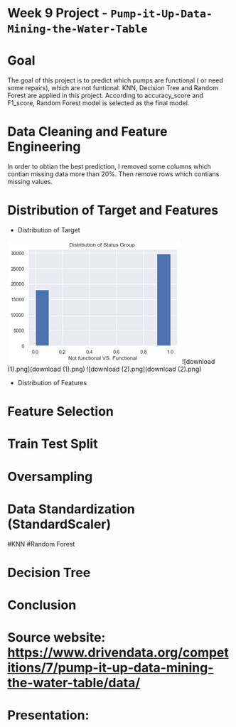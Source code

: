 # Week 9 Project - `Pump-it-Up-Data-Mining-the-Water-Table`

# Goal
The goal of this project is to predict which pumps are functional ( or need some repairs), which are not funtional. KNN, Decision Tree and Random Forest are applied in this project. According to accuracy_score and F1_score, Random Forest model is selected as the final model. 

# Data Cleaning and Feature Engineering
In order to obtian the best prediction, I removed some columns which contian missing data more than 20%. Then remove rows which contians missing values.

# Distribution of Target and Features 

* Distribution of Target

![download.png](download.png)
![download (1).png](download (1).png)
![download (2).png](download (2).png)
* Distribution of Features





# Feature Selection





# Train Test Split

# Oversampling
# Data Standardization (StandardScaler)
#KNN
#Random Forest
# Decision Tree

# Conclusion 

# Source website: https://www.drivendata.org/competitions/7/pump-it-up-data-mining-the-water-table/data/
# Presentation: 

